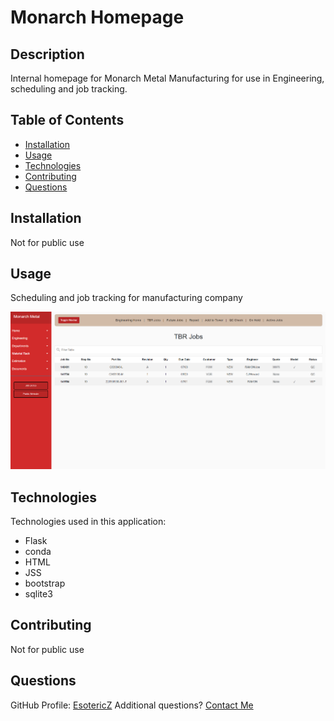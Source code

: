 # Monarch Homepage

## Description
Internal homepage for Monarch Metal Manufacturing for use in Engineering, scheduling and job tracking.

## Table of Contents
- [Installation](#Installation)
- [Usage](#Usage)
- [Technologies](#Technologies)
- [Contributing](#Contributing)
- [Questions](#Questions)

## Installation
Not for public use

## Usage
Scheduling and job tracking for manufacturing company  

![Alt text](/public/images/background.png?raw=true "Screenshot")  

## Technologies
Technologies used in this application:  
- Flask
- conda 
- HTML 
- JSS  
- bootstrap 
- sqlite3

## Contributing
Not for public use

## Questions
GitHub Profile: [EsotericZ](https://www.github.com/EsotericZ)
Additional questions? [Contact Me](mailto:cjsand03@gmail.com)
